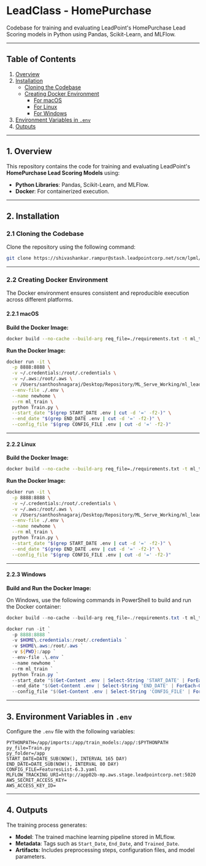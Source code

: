 # LeadClass - HomePurchase  
Codebase for training and evaluating LeadPoint's HomePurchase Lead Scoring models in Python using Pandas, Scikit-Learn, and MLFlow.

---

## Table of Contents

1. [Overview](#overview)  
2. [Installation](#installation)  
   - [Cloning the Codebase](#cloning-the-codebase)  
   - [Creating Docker Environment](#creating-docker-environment)  
     - [For macOS](#macos)  
     - [For Linux](#linux)  
     - [For Windows](#windows)  
3. [Environment Variables in `.env`](#environment-variables-in-env)  
4. [Outputs](#outputs)  

---

## 1. Overview

This repository contains the code for training and evaluating LeadPoint's **HomePurchase Lead Scoring Models** using:  
- **Python Libraries**: Pandas, Scikit-Learn, and MLFlow.  
- **Docker**: For containerized execution.  

---

## 2. Installation

### 2.1 Cloning the Codebase

Clone the repository using the following command:  

```bash
git clone https://shivashankar.rampur@stash.leadpointcorp.net/scm/lpml/ml_leadclass_purchase.git
```

---

### 2.2 Creating Docker Environment

The Docker environment ensures consistent and reproducible execution across different platforms.

#### 2.2.1 macOS  

**Build the Docker Image:**  

```bash
docker build --no-cache --build-arg req_file=./requirements.txt -t ml_train .
```

**Run the Docker Image:**  

```bash
docker run -it \
  -p 8888:8888 \
  -v ~/.credentials:/root/.credentials \
  -v ~/.aws:/root/.aws \
  -v /Users/santhoshnagaraj/Desktop/Repository/ML_Serve_Working/ml_leadclass_purchase/Lead_Point_ML:/app \
  --env-file ./.env \
  --name newhome \
  --rm ml_train \
  python Train.py \
  --start_date "$(grep START_DATE .env | cut -d '=' -f2-)" \
  --end_date "$(grep END_DATE .env | cut -d '=' -f2-)" \
  --config_file "$(grep CONFIG_FILE .env | cut -d '=' -f2-)"
```

---

#### 2.2.2 Linux  

**Build the Docker Image:**  

```bash
docker build --no-cache --build-arg req_file=./requirements.txt -t ml_train .
```

**Run the Docker Image:**  

```bash
docker run -it \
  -p 8888:8888 \
  -v ~/.credentials:/root/.credentials \
  -v ~/.aws:/root/.aws \
  -v /Users/santhoshnagaraj/Desktop/Repository/ML_Serve_Working/ml_leadclass_purchase/Lead_Point_ML:/app \
  --env-file ./.env \
  --name newhome \
  --rm ml_train \
  python Train.py \
  --start_date "$(grep START_DATE .env | cut -d '=' -f2-)" \
  --end_date "$(grep END_DATE .env | cut -d '=' -f2-)" \
  --config_file "$(grep CONFIG_FILE .env | cut -d '=' -f2-)"
```

---

#### 2.2.3 Windows  

**Build and Run the Docker Image:**  

On Windows, use the following commands in PowerShell to build and run the Docker container:  

```powershell
docker build --no-cache --build-arg req_file=./requirements.txt -t ml_train .

docker run -it `
  -p 8888:8888 `
  -v $HOME\.credentials:/root/.credentials `
  -v $HOME\.aws:/root/.aws `
  -v ${PWD}:/app `
  --env-file .\.env `
  --name newhome `
  --rm ml_train `
  python Train.py `
  --start_date "$(Get-Content .env | Select-String 'START_DATE' | ForEach-Object { $_ -replace 'START_DATE=', '' })" `
  --end_date "$(Get-Content .env | Select-String 'END_DATE' | ForEach-Object { $_ -replace 'END_DATE=', '' })" `
  --config_file "$(Get-Content .env | Select-String 'CONFIG_FILE' | ForEach-Object { $_ -replace 'CONFIG_FILE=', '' })"
```

---

## 3. Environment Variables in `.env`

Configure the `.env` file with the following variables:  

```env
PYTHONPATH=/app/imports:/app/train_models:/app/:$PYTHONPATH
py_file=Train.py
py_folder=/app
START_DATE=DATE_SUB(NOW(), INTERVAL 165 DAY)
END_DATE=DATE_SUB(NOW(), INTERVAL 80 DAY)
CONFIG_FILE=FeaturesList-6.3.yaml
MLFLOW_TRACKING_URI=http://app02b-mp.aws.stage.leadpointcorp.net:5020
AWS_SECRET_ACCESS_KEY=
AWS_ACCESS_KEY_ID=
```

---

## 4. Outputs  

The training process generates:  
- **Model**: The trained machine learning pipeline stored in MLflow.  
- **Metadata**: Tags such as `Start_Date`, `End_Date`, and `Trained_Date`.  
- **Artifacts**: Includes preprocessing steps, configuration files, and model parameters.  

